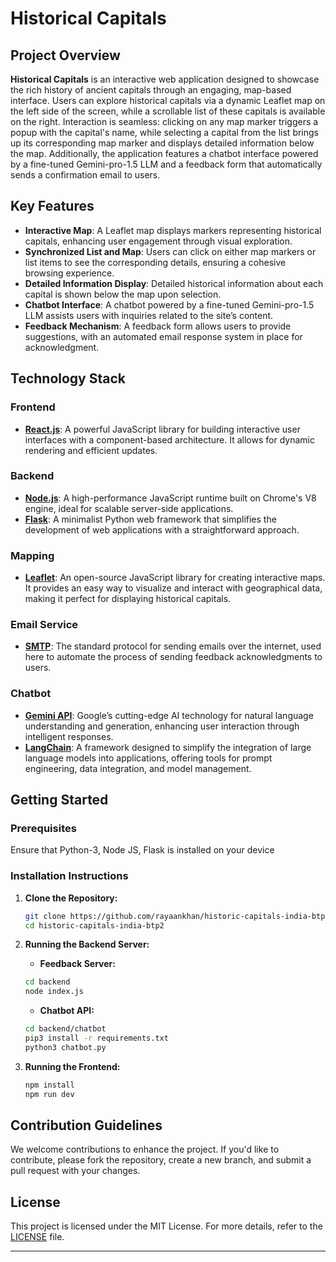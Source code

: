 # Historical Capitals

## Project Overview

**Historical Capitals** is an interactive web application designed to showcase the rich history of ancient capitals through an engaging, map-based interface. Users can explore historical capitals via a dynamic Leaflet map on the left side of the screen, while a scrollable list of these capitals is available on the right. Interaction is seamless: clicking on any map marker triggers a popup with the capital's name, while selecting a capital from the list brings up its corresponding map marker and displays detailed information below the map. Additionally, the application features a chatbot interface powered by a fine-tuned Gemini-pro-1.5 LLM and a feedback form that automatically sends a confirmation email to users.

## Key Features

- **Interactive Map**: A Leaflet map displays markers representing historical capitals, enhancing user engagement through visual exploration.
- **Synchronized List and Map**: Users can click on either map markers or list items to see the corresponding details, ensuring a cohesive browsing experience.
- **Detailed Information Display**: Detailed historical information about each capital is shown below the map upon selection.
- **Chatbot Interface**: A chatbot powered by a fine-tuned Gemini-pro-1.5 LLM assists users with inquiries related to the site’s content.
- **Feedback Mechanism**: A feedback form allows users to provide suggestions, with an automated email response system in place for acknowledgment.

## Technology Stack

### Frontend
- **[React.js](https://react.dev/)**: A powerful JavaScript library for building interactive user interfaces with a component-based architecture. It allows for dynamic rendering and efficient updates.

### Backend
- **[Node.js](https://nodejs.org/en/)**: A high-performance JavaScript runtime built on Chrome's V8 engine, ideal for scalable server-side applications.
- **[Flask](https://flask.palletsprojects.com/en/3.0.x/)**: A minimalist Python web framework that simplifies the development of web applications with a straightforward approach.

### Mapping
- **[Leaflet](https://leafletjs.com/)**: An open-source JavaScript library for creating interactive maps. It provides an easy way to visualize and interact with geographical data, making it perfect for displaying historical capitals.

### Email Service
- **[SMTP](https://www.smtp.com/resources/api-documentation/)**: The standard protocol for sending emails over the internet, used here to automate the process of sending feedback acknowledgments to users.

### Chatbot
- **[Gemini API](https://ai.google.dev/)**: Google’s cutting-edge AI technology for natural language understanding and generation, enhancing user interaction through intelligent responses.
- **[LangChain](https://www.langchain.com/)**: A framework designed to simplify the integration of large language models into applications, offering tools for prompt engineering, data integration, and model management.

## Getting Started

### Prerequisites

Ensure that Python-3, Node JS, Flask is installed on your device

### Installation Instructions

1. **Clone the Repository:**

    ```bash
    git clone https://github.com/rayaankhan/historic-capitals-india-btp2.git
    cd historic-capitals-india-btp2
    ```

2. **Running the Backend Server:**
   - **Feedback Server:**
   ```bash
   cd backend
   node index.js
   ```
   - **Chatbot API:**
   ```bash
   cd backend/chatbot
   pip3 install -r requirements.txt
   python3 chatbot.py
   ```

3. **Running the Frontend:**
   ```bash
   npm install
   npm run dev
   ```

## Contribution Guidelines

We welcome contributions to enhance the project. If you'd like to contribute, please fork the repository, create a new branch, and submit a pull request with your changes.

## License

This project is licensed under the MIT License. For more details, refer to the [LICENSE](LICENSE) file.

---